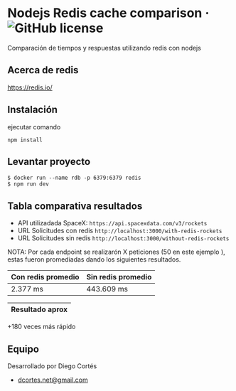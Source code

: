 # Nodejs Redis cache comparison &middot; ![GitHub license](https://img.shields.io/badge/license-MIT-blue.svg)

Comparación de tiempos y respuestas utilizando redis con nodejs

## Acerca de redis

https://redis.io/

## Instalación

ejecutar comando

```
npm install
```

## Levantar proyecto

```
$ docker run --name rdb -p 6379:6379 redis
$ npm run dev
```

## Tabla comparativa resultados

* API utilizadada SpaceX: ```https://api.spacexdata.com/v3/rockets```
* URL Solicitudes con redis ```http://localhost:3000/with-redis-rockets```
* URL Solicitudes sin redis ```http://localhost:3000/without-redis-rockets```

NOTA: Por cada endpoint se realizarón X peticiones (50 en este ejemplo ), estas fueron promediadas dando los siguientes resultados.

| Con redis promedio | Sin redis promedio |
| -- | --  |
| 2.377 ms | 443.609 ms

|Resultado aprox |
| -- |
+180 veces más rápido

## Equipo

Desarrollado por Diego Cortés

* dcortes.net@gmail.com